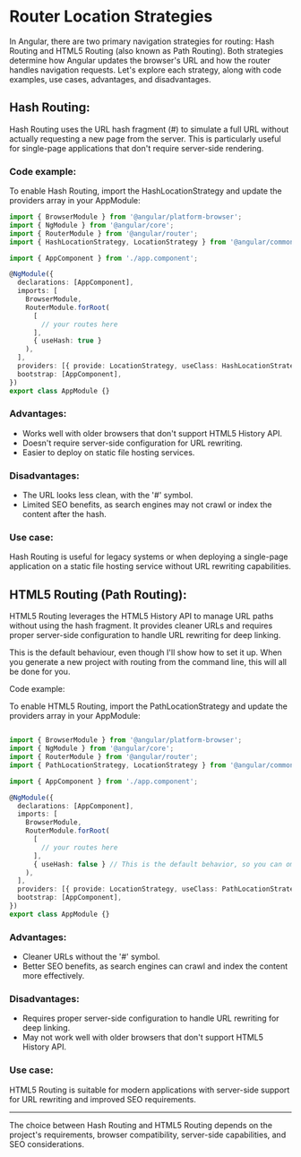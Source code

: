 # Router Location Strategies

In Angular, there are two primary navigation strategies for routing: Hash Routing and HTML5 Routing (also known as Path Routing). Both strategies determine how Angular updates the browser's URL and how the router handles navigation requests. Let's explore each strategy, along with code examples, use cases, advantages, and disadvantages.

## Hash Routing:
Hash Routing uses the URL hash fragment (#) to simulate a full URL without actually requesting a new page from the server. This is particularly useful for single-page applications that don't require server-side rendering.

### Code example:

To enable Hash Routing, import the HashLocationStrategy and update the providers array in your AppModule:

```typescript
import { BrowserModule } from '@angular/platform-browser';
import { NgModule } from '@angular/core';
import { RouterModule } from '@angular/router';
import { HashLocationStrategy, LocationStrategy } from '@angular/common';

import { AppComponent } from './app.component';

@NgModule({
  declarations: [AppComponent],
  imports: [
    BrowserModule,
    RouterModule.forRoot(
      [
        // your routes here
      ],
      { useHash: true }
    ),
  ],
  providers: [{ provide: LocationStrategy, useClass: HashLocationStrategy }],
  bootstrap: [AppComponent],
})
export class AppModule {}
```

### Advantages:

- Works well with older browsers that don't support HTML5 History API.
- Doesn't require server-side configuration for URL rewriting.
- Easier to deploy on static file hosting services.

### Disadvantages:

- The URL looks less clean, with the '#' symbol.
- Limited SEO benefits, as search engines may not crawl or index the content after the hash.

### Use case: 
Hash Routing is useful for legacy systems or when deploying a single-page application on a static file hosting service without URL rewriting capabilities.

## HTML5 Routing (Path Routing):
HTML5 Routing leverages the HTML5 History API to manage URL paths without using the hash fragment. It provides cleaner URLs and requires proper server-side configuration to handle URL rewriting for deep linking.

This is the default behaviour, even though I'll show how to set it up. When you generate a new project with routing from the command line, this will all be done for you.

Code example:

To enable HTML5 Routing, import the PathLocationStrategy and update the providers array in your AppModule:

```typescript

import { BrowserModule } from '@angular/platform-browser';
import { NgModule } from '@angular/core';
import { RouterModule } from '@angular/router';
import { PathLocationStrategy, LocationStrategy } from '@angular/common';

import { AppComponent } from './app.component';

@NgModule({
  declarations: [AppComponent],
  imports: [
    BrowserModule,
    RouterModule.forRoot(
      [
        // your routes here
      ],
      { useHash: false } // This is the default behavior, so you can omit this line.
    ),
  ],
  providers: [{ provide: LocationStrategy, useClass: PathLocationStrategy }],
  bootstrap: [AppComponent],
})
export class AppModule {}
```

### Advantages:

- Cleaner URLs without the '#' symbol.
- Better SEO benefits, as search engines can crawl and index the content more effectively.

### Disadvantages:

- Requires proper server-side configuration to handle URL rewriting for deep linking.
- May not work well with older browsers that don't support HTML5 History API.

### Use case: 
HTML5 Routing is suitable for modern applications with server-side support for URL rewriting and improved SEO requirements.

---

The choice between Hash Routing and HTML5 Routing depends on the project's requirements, browser compatibility, server-side capabilities, and SEO considerations.